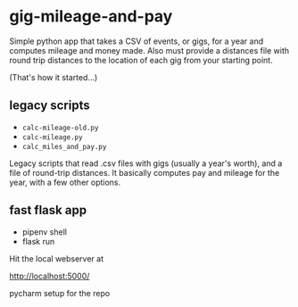 # gig-mileage-and-pay
Simple python app that takes a CSV of events, or gigs, for a year and computes mileage and money made.
Also must provide a distances file with round trip distances to the location of each gig from your starting point.

(That's how it started...)

## legacy scripts
* `calc-mileage-old.py`
* `calc-mileage.py`
* `calc_miles_and_pay.py`

Legacy scripts that read .csv files with gigs (usually a year's worth), and a file of round-trip distances. It basically computes pay and mileage for the year, with a few other options.

## fast flask app
* pipenv shell
* flask run

Hit the local webserver at

[http://localhost:5000/]()

pycharm setup for the repo
